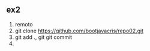 ## ex2
1. remoto
2. git clone https://github.com/bootjavacris/repo02.git
3. git add ., git git commit
4. 
